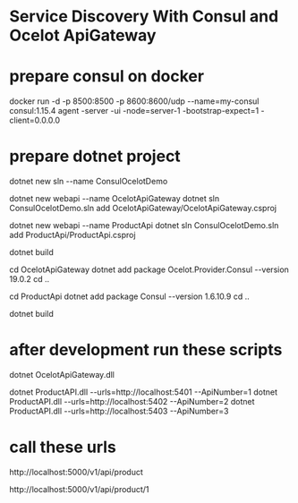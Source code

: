 # Service Discovery With Consul and Ocelot ApiGateway

# prepare consul on docker

docker run -d -p 8500:8500 -p 8600:8600/udp --name=my-consul consul:1.15.4 agent -server -ui -node=server-1 -bootstrap-expect=1 -client=0.0.0.0

# prepare dotnet project

dotnet new sln --name ConsulOcelotDemo

dotnet new webapi --name OcelotApiGateway
dotnet sln ConsulOcelotDemo.sln add OcelotApiGateway/OcelotApiGateway.csproj

dotnet new webapi --name ProductApi
dotnet sln ConsulOcelotDemo.sln add ProductApi/ProductApi.csproj

dotnet build

cd OcelotApiGateway
dotnet add package Ocelot.Provider.Consul --version 19.0.2
cd ..

cd ProductApi
dotnet add package Consul --version 1.6.10.9
cd ..

dotnet build

# after development run these scripts

dotnet OcelotApiGateway.dll

dotnet ProductAPI.dll --urls=http://localhost:5401 --ApiNumber=1
dotnet ProductAPI.dll --urls=http://localhost:5402 --ApiNumber=2
dotnet ProductAPI.dll --urls=http://localhost:5403 --ApiNumber=3

# call these urls

http://localhost:5000/v1/api/product

http://localhost:5000/v1/api/product/1
